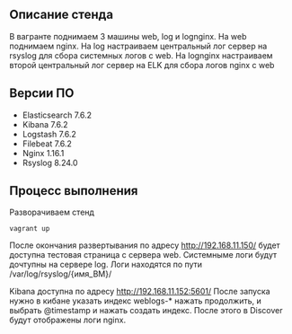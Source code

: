 ## Описание стенда

В вагранте поднимаем 3 машины web, log и lognginx.
На web поднимаем nginx.
На log настраиваем центральный лог сервер на rsyslog для сбора системных логов с web.
На lognginx настраиваем второй центральный лог сервер на ELK для сбора логов nginx с web

## Версии ПО

* Elasticsearch 7.6.2
* Kibana 7.6.2
* Logstash 7.6.2
* Filebeat 7.6.2
* Nginx 1.16.1
* Rsyslog 8.24.0

## Процесс выполнения

Разворачиваем стенд
```
vagrant up
```
После окончания развертывания по адресу http://192.168.11.150/ будет доступна тестовая страница с сервера web.
Cистемныме логи будут дочтупны на сервере log. Логи находятся по пути /var/log/rsyslog/{имя_ВМ}/

Kibana доступна по адресу http://192.168.11.152:5601/ После запуска нужно в кибане указать индекс weblogs-* нажать продолжить, и выбрать @timestamp и нажать создать индекс. После этого в Discover будут отображены логи nginx.
